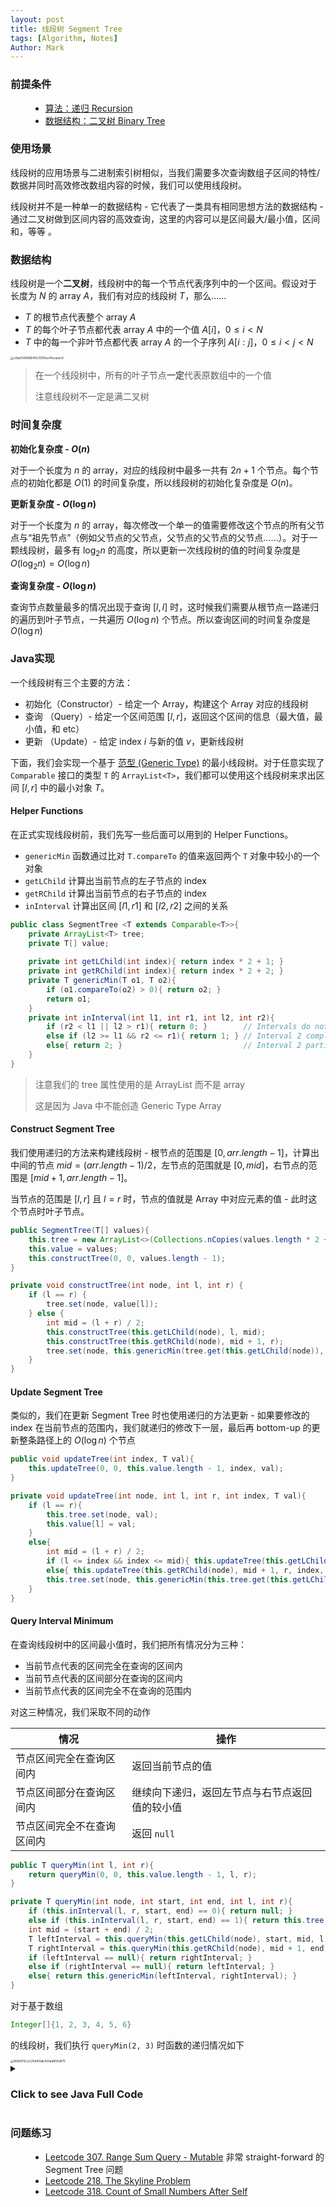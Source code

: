 ```yaml
---
layout: post
title: 线段树 Segment Tree
tags: [Algorithm, Notes]
Author: Mark
---
```


### 前提条件

<ul class="time-vertical" style="margin-left: 32px;">
	<li><offline></offline><a href="">算法：递归 Recursion</a></li>
    <li><offline></offline><a href="">数据结构：二叉树 Binary Tree</a></li>
</ul>

### 使用场景

线段树的应用场景与二进制索引树相似，当我们需要多次查询数组子区间的特性/数据并同时高效修改数组内容的时候，我们可以使用线段树。

线段树并不是一种单一的数据结构 - 它代表了一类具有相同思想方法的数据结构 - 通过二叉树做到区间内容的高效查询，这里的内容可以是区间最大/最小值，区间和，等等 。

### 数据结构

线段树是一个**二叉树**，线段树中的每一个节点代表序列中的一个区间。假设对于 长度为 $N$ 的 array $A$，我们有对应的线段树 $T$，那么……

* $T$ 的根节点代表整个 array $A$
* $T$ 的每个叶子节点都代表 array $A$ 中的一个值 $A[i]$，$0\leq i\lt N$
* $T$ 中的每一个非叶节点都代表 array $A$ 的一个子序列 $A[i:j]$，$0\leq i\lt j \lt N$

<img src="http://markdown-img-1304853431.cosgz.myqcloud.com/20210524105215.jpg" alt="c8def3486964f5c15f15ac41ecacbc0" style="zoom: 33%;" />

> 在一个线段树中，所有的叶子节点**一定**代表原数组中的一个值
>
> 注意线段树不一定是满二叉树

### 时间复杂度

**初始化复杂度 - $O(n)$**

对于一个长度为 $n$ 的 array，对应的线段树中最多一共有 $2n + 1$ 个节点。每个节点的初始化都是 $O(1)$ 的时间复杂度，所以线段树的初始化复杂度是 $O(n)$。

**更新复杂度 - $O(\log{n})$**

对于一个长度为 $n$ 的 array，每次修改一个单一的值需要修改这个节点的所有父节点与“祖先节点”（例如父节点的父节点，父节点的父节点的父节点……）。对于一颗线段树，最多有 $\log_2{n}$ 的高度，所以更新一次线段树的值的时间复杂度是 $O(\log_2{n}) = O(\log{n})$

**查询复杂度 - $O(\log{n})$**

查询节点数量最多的情况出现于查询 $[l, l]$ 时，这时候我们需要从根节点一路递归的遍历到叶子节点，一共遍历 $O(\log{n})$ 个节点。所以查询区间的时间复杂度是 $O(\log{n})$


### Java实现

一个线段树有三个主要的方法：

* 初始化（Constructor）- 给定一个 Array，构建这个 Array 对应的线段树
* 查询 （Query）- 给定一个区间范围 $[l, r]$，返回这个区间的信息（最大值，最小值，和 etc）
* 更新 （Update）- 给定 index $i$ 与新的值 $v$，更新线段树

下面，我们会实现一个基于 [范型 (Generic Type)](https://docs.oracle.com/javase/tutorial/java/generics/types.html) 的最小线段树。对于任意实现了 `Comparable` 接口的类型 `T` 的 `ArrayList<T>`，我们都可以使用这个线段树来求出区间 $[l, r]$ 中的最小对象 $T$。

#### Helper Functions

在正式实现线段树前，我们先写一些后面可以用到的 Helper Functions。 

* `genericMin` 函数通过比对 `T.compareTo` 的值来返回两个 `T` 对象中较小的一个对象
* `getLChild` 计算出当前节点的左子节点的 index
* `getRChild` 计算出当前节点的右子节点的 index
* `inInterval` 计算出区间 $[l1, r1]$ 和 $[l2, r2]$ 之间的关系

```java
public class SegmentTree <T extends Comparable<T>>{
    private ArrayList<T> tree;
    private T[] value;
    
	private int getLChild(int index){ return index * 2 + 1; }
    private int getRChild(int index){ return index * 2 + 2; }
    private T genericMin(T o1, T o2){
        if (o1.compareTo(o2) > 0){ return o2; }
        return o1;
    }
    private int inInterval(int l1, int r1, int l2, int r2){
        if (r2 < l1 || l2 > r1){ return 0; }        // Intervals do not have any intersection
        else if (l2 >= l1 && r2 <= r1){ return 1; } // Interval 2 complete in Interval 1
        else{ return 2; }                           // Interval 2 partially intersect with Interval 1
    }
}
```

> 注意我们的 tree 属性使用的是 ArrayList 而不是 array
>
> 这是因为 Java 中不能创造 Generic Type Array

#### Construct Segment Tree

我们使用递归的方法来构建线段树 - 根节点的范围是 $[0, arr.length - 1]$，计算出中间的节点 $mid = (arr.length - 1) / 2$，左节点的范围就是 $[0, mid]$，右节点的范围是 $[mid + 1, arr.length - 1]$。

当节点的范围是 $[l, r]$ 且 $l = r$ 时，节点的值就是 Array 中对应元素的值 - 此时这个节点时叶子节点。

```java
public SegmentTree(T[] values){
    this.tree = new ArrayList<>(Collections.nCopies(values.length * 2 + 1, null));
    this.value = values;
    this.constructTree(0, 0, values.length - 1);
}

private void constructTree(int node, int l, int r) {
    if (l == r) {
        tree.set(node, value[l]);
    } else {
        int mid = (l + r) / 2;
        this.constructTree(this.getLChild(node), l, mid);
        this.constructTree(this.getRChild(node), mid + 1, r);
        tree.set(node, this.genericMin(tree.get(this.getLChild(node)), tree.get(this.getRChild(node))));
    }
}
```

####  Update Segment Tree

类似的，我们在更新 Segment Tree 时也使用递归的方法更新 - 如果要修改的 index 在当前节点的范围内，我们就递归的修改下一层，最后再 bottom-up 的更新整条路径上的 $O(\log{n})$ 个节点

```java
public void updateTree(int index, T val){
    this.updateTree(0, 0, this.value.length - 1, index, val);
}

private void updateTree(int node, int l, int r, int index, T val){
    if (l == r){
        this.tree.set(node, val);
        this.value[l] = val;
    }
    else{
        int mid = (l + r) / 2;
        if (l <= index && index <= mid){ this.updateTree(this.getLChild(node), l, mid, index, val); }
        else{ this.updateTree(this.getRChild(node), mid + 1, r, index, val); }
        this.tree.set(node, this.genericMin(this.tree.get(this.getLChild(node)), this.tree.get(this.getRChild(node))));
    }
}
```

#### Query Interval Minimum

在查询线段树中的区间最小值时，我们把所有情况分为三种：

* 当前节点代表的区间完全在查询的区间内
* 当前节点代表的区间部分在查询的区间内
* 当前节点代表的区间完全不在查询的范围内

对这三种情况，我们采取不同的动作

| 情况                       | 操作                                           |
| -------------------------- | ---------------------------------------------- |
| 节点区间完全在查询区间内   | 返回当前节点的值                               |
| 节点区间部分在查询区间内   | 继续向下递归，返回左节点与右节点返回值的较小值 |
| 节点区间完全不在查询区间内 | 返回 `null`                                    |

```java
public T queryMin(int l, int r){
    return queryMin(0, 0, this.value.length - 1, l, r);
}

private T queryMin(int node, int start, int end, int l, int r){
    if (this.inInterval(l, r, start, end) == 0){ return null; }
    else if (this.inInterval(l, r, start, end) == 1){ return this.tree.get(node); }
    int mid = (start + end) / 2;
    T leftInterval = this.queryMin(this.getLChild(node), start, mid, l, r);
    T rightInterval = this.queryMin(this.getRChild(node), mid + 1, end, l, r);
    if (leftInterval == null){ return rightInterval; }
    else if (rightInterval == null){ return leftInterval; }
    else{ return this.genericMin(leftInterval, rightInterval); }
}
```

对于基于数组

```java
Integer[]{1, 2, 3, 4, 5, 6}
```

的线段树，我们执行 `queryMin(2, 3)` 时函数的递归情况如下

<img src="http://markdown-img-1304853431.cosgz.myqcloud.com/20210524115756.jpg" alt="fb5b1012c2c20d4f2ab433ad800d475" style="zoom:33%;" />

<details>
<summary><h3>Click to see Java Full Code</h3></summary>
    <pre>
        <code class="java">
 /* Segment Tree, Java */

import java.util.*;

public class SegmentTree &lt;T extends Comparable&lt;T&gt;&gt;{

    public static void main(String[] args) {
        SegmentTree&lt;Integer&gt; test = new SegmentTree&lt;&gt;(new Integer[]{1, 2, 3, 4, 5, 6});
        System.out.println(test.dumpTree());
        // test.updateTree(0, 7);
        // System.out.println(test.dumpTree());
        System.out.println(test.queryMin(2, 5));
    }
    
    private ArrayList&lt;T&gt; tree;
    private T[] value;
    
    public SegmentTree(T[] values){
        this.tree = new ArrayList&lt;&gt;(Collections.nCopies(values.length * 2 + 1, null));
        this.value = values;
        this.constructTree(0, 0, values.length - 1);
    }
    
    public void updateTree(int index, T val){
        this.updateTree(0, 0, this.value.length - 1, index, val);
    }
    
    public T queryMin(int l, int r){
        return queryMin(0, 0, this.value.length - 1, l, r);
    }
    
    public ArrayList&lt;T&gt; dumpTree(){
        return this.tree;
    }
    
    private T queryMin(int node, int start, int end, int l, int r){
        if (this.inInterval(l, r, start, end) == 0){ return null; }
        else if (this.inInterval(l, r, start, end) == 1){ return this.tree.get(node); }
        int mid = (start + end) / 2;
        T leftInterval = this.queryMin(this.getLChild(node), start, mid, l, r);
        T rightInterval = this.queryMin(this.getRChild(node), mid + 1, end, l, r);
        if (leftInterval == null){ return rightInterval; }
        else if (rightInterval == null){ return leftInterval; }
        else{ return this.genericMin(leftInterval, rightInterval); }
    }
    
    private void updateTree(int node, int l, int r, int index, T val){
        if (l == r){
            this.tree.set(node, val);
            this.value[l] = val;
        }
        else{
            int mid = (l + r) / 2;
            if (l &lt;= index && index &lt;= mid){ this.updateTree(this.getLChild(node), l, mid, index, val); }
            else{ this.updateTree(this.getRChild(node), mid + 1, r, index, val); }
            this.tree.set(node, this.genericMin(this.tree.get(this.getLChild(node)), this.tree.get(this.getRChild(node))));
        }
    }
    
    private void constructTree(int node, int l, int r) {
        if (l == r) {
            tree.set(node, value[l]);
        } else {
            int mid = (l + r) / 2;
            this.constructTree(this.getLChild(node), l, mid);
            this.constructTree(this.getRChild(node), mid + 1, r);
            tree.set(node, this.genericMin(tree.get(this.getLChild(node)), tree.get(this.getRChild(node))));
        }
    }
    
    private int getLChild(int index){ return index * 2 + 1; }
    private int getRChild(int index){ return index * 2 + 2; }
    private T genericMin(T o1, T o2){
        if (o1.compareTo(o2) &gt; 0){ return o2; }
        return o1;
    }
    private int inInterval(int l1, int r1, int l2, int r2){
        if (r2 &lt; l1 || l2 &gt; r1){ return 0; }        // Intervals do not have any intersection
        else if (l2 &gt;= l1 && r2 &lt;= r1){ return 1; } // Interval 2 complete in Interval 1
        else{ return 2; }                           // Interval 2 partially intersect with Interval 1
    }
}
        </code>
    </pre>
</details>

### 问题练习

<ul class="time-vertical" style="margin-left: 32px;">
	<li><online></online><a href="https://leetcode.com/problems/range-sum-query-mutable/">Leetcode 307. Range Sum Query - Mutable</a> 非常 straight-forward 的 Segment Tree 问题</li>
	<li><online></online><a href="https://leetcode.com/problems/the-skyline-problem/">Leetcode 218. The Skyline Problem</a></li>
    <li><online></online><a href="https://leetcode.com/problems/count-of-smaller-numbers-after-self/">Leetcode 318. Count of Small Numbers After Self</a></li>
</ul>